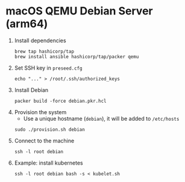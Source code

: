 # macOS QEMU Debian Server (arm64)

1. Install dependencies
   ```
   brew tap hashicorp/tap
   brew install ansible hashicorp/tap/packer qemu
   ```
1. Set SSH key in `preseed.cfg`
   ```
   echo "..." > /root/.ssh/authorized_keys
   ```
1. Install Debian
   ```
   packer build -force debian.pkr.hcl
   ```
1. Provision the system
   - Use a unique hostname (`debian`), it will be added to `/etc/hosts`
   ```
   sudo ./provision.sh debian
   ```
1. Connect to the machine
   ```
   ssh -l root debian
   ```
1. Example: install kubernetes
   ```
   ssh -l root debian bash -s < kubelet.sh
   ```
